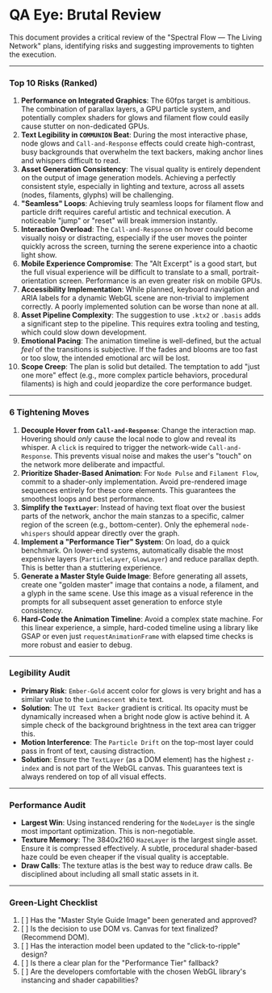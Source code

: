 # QA Eye: Brutal Review

This document provides a critical review of the "Spectral Flow — The Living Network" plans, identifying risks and suggesting improvements to tighten the execution.

---

### Top 10 Risks (Ranked)

1.  **Performance on Integrated Graphics**: The 60fps target is ambitious. The combination of parallax layers, a GPU particle system, and potentially complex shaders for glows and filament flow could easily cause stutter on non-dedicated GPUs.
2.  **Text Legibility in `COMMUNION` Beat**: During the most interactive phase, node glows and `Call-and-Response` effects could create high-contrast, busy backgrounds that overwhelm the text backers, making anchor lines and whispers difficult to read.
3.  **Asset Generation Consistency**: The visual quality is entirely dependent on the output of image generation models. Achieving a perfectly consistent style, especially in lighting and texture, across all assets (nodes, filaments, glyphs) will be challenging.
4.  **"Seamless" Loops**: Achieving truly seamless loops for filament flow and particle drift requires careful artistic and technical execution. A noticeable "jump" or "reset" will break immersion instantly.
5.  **Interaction Overload**: The `Call-and-Response` on hover could become visually noisy or distracting, especially if the user moves the pointer quickly across the screen, turning the serene experience into a chaotic light show.
6.  **Mobile Experience Compromise**: The "Alt Excerpt" is a good start, but the full visual experience will be difficult to translate to a small, portrait-orientation screen. Performance is an even greater risk on mobile GPUs.
7.  **Accessibility Implementation**: While planned, keyboard navigation and ARIA labels for a dynamic WebGL scene are non-trivial to implement correctly. A poorly implemented solution can be worse than none at all.
8.  **Asset Pipeline Complexity**: The suggestion to use `.ktx2` or `.basis` adds a significant step to the pipeline. This requires extra tooling and testing, which could slow down development.
9.  **Emotional Pacing**: The animation timeline is well-defined, but the actual *feel* of the transitions is subjective. If the fades and blooms are too fast or too slow, the intended emotional arc will be lost.
10. **Scope Creep**: The plan is solid but detailed. The temptation to add "just one more" effect (e.g., more complex particle behaviors, procedural filaments) is high and could jeopardize the core performance budget.

---

### 6 Tightening Moves

1.  **Decouple Hover from `Call-and-Response`**: Change the interaction map. Hovering should *only* cause the local node to glow and reveal its whisper. A `click` is required to trigger the network-wide `Call-and-Response`. This prevents visual noise and makes the user's "touch" on the network more deliberate and impactful.
2.  **Prioritize Shader-Based Animation**: For `Node Pulse` and `Filament Flow`, commit to a shader-only implementation. Avoid pre-rendered image sequences entirely for these core elements. This guarantees the smoothest loops and best performance.
3.  **Simplify the `TextLayer`**: Instead of having text float over the busiest parts of the network, anchor the main stanzas to a specific, calmer region of the screen (e.g., bottom-center). Only the ephemeral `node-whispers` should appear directly over the graph.
4.  **Implement a "Performance Tier" System**: On load, do a quick benchmark. On lower-end systems, automatically disable the most expensive layers (`ParticleLayer`, `GlowLayer`) and reduce parallax depth. This is better than a stuttering experience.
5.  **Generate a Master Style Guide Image**: Before generating all assets, create one "golden master" image that contains a node, a filament, and a glyph in the same scene. Use this image as a visual reference in the prompts for all subsequent asset generation to enforce style consistency.
6.  **Hard-Code the Animation Timeline**: Avoid a complex state machine. For this linear experience, a simple, hard-coded timeline using a library like GSAP or even just `requestAnimationFrame` with elapsed time checks is more robust and easier to debug.

---

### Legibility Audit

*   **Primary Risk**: `Ember-Gold` accent color for glows is very bright and has a similar value to the `Luminescent White` text.
*   **Solution**: The `UI Text Backer` gradient is critical. Its opacity must be dynamically increased when a bright node glow is active behind it. A simple check of the background brightness in the text area can trigger this.
*   **Motion Interference**: The `Particle Drift` on the top-most layer could pass in front of text, causing distraction.
*   **Solution**: Ensure the `TextLayer` (as a DOM element) has the highest `z-index` and is not part of the WebGL canvas. This guarantees text is always rendered on top of all visual effects.

---

### Performance Audit

*   **Largest Win**: Using instanced rendering for the `NodeLayer` is the single most important optimization. This is non-negotiable.
*   **Texture Memory**: The 3840x2160 `HazeLayer` is the largest single asset. Ensure it is compressed effectively. A subtle, procedural shader-based haze could be even cheaper if the visual quality is acceptable.
*   **Draw Calls**: The texture atlas is the best way to reduce draw calls. Be disciplined about including all small static assets in it.

---

### Green-Light Checklist

1.  [ ] Has the "Master Style Guide Image" been generated and approved?
2.  [ ] Is the decision to use DOM vs. Canvas for text finalized? (Recommend DOM).
3.  [ ] Has the interaction model been updated to the "click-to-ripple" design?
4.  [ ] Is there a clear plan for the "Performance Tier" fallback?
5.  [ ] Are the developers comfortable with the chosen WebGL library's instancing and shader capabilities?
